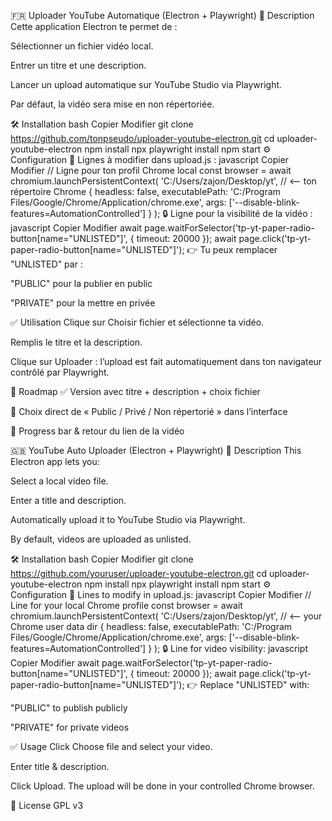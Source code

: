 🇫🇷 Uploader YouTube Automatique (Electron + Playwright)
🎯 Description
Cette application Electron te permet de :

Sélectionner un fichier vidéo local.

Entrer un titre et une description.

Lancer un upload automatique sur YouTube Studio via Playwright.

Par défaut, la vidéo sera mise en non répertoriée.

🛠 Installation
bash
Copier
Modifier
git clone https://github.com/tonpseudo/uploader-youtube-electron.git
cd uploader-youtube-electron
npm install
npx playwright install
npm start
⚙️ Configuration
📂 Lignes à modifier dans upload.js :
javascript
Copier
Modifier
// Ligne pour ton profil Chrome local
const browser = await chromium.launchPersistentContext(
  'C:/Users/zajon/Desktop/yt',  // <-- ton répertoire Chrome
  {
    headless: false,
    executablePath: 'C:/Program Files/Google/Chrome/Application/chrome.exe',
    args: ['--disable-blink-features=AutomationControlled']
  }
);
🔒 Ligne pour la visibilité de la vidéo :
javascript
Copier
Modifier
await page.waitForSelector('tp-yt-paper-radio-button[name="UNLISTED"]', { timeout: 20000 });
await page.click('tp-yt-paper-radio-button[name="UNLISTED"]');
👉 Tu peux remplacer "UNLISTED" par :

"PUBLIC" pour la publier en public

"PRIVATE" pour la mettre en privée

✅ Utilisation
Clique sur Choisir fichier et sélectionne ta vidéo.

Remplis le titre et la description.

Clique sur Uploader : l’upload est fait automatiquement dans ton navigateur contrôlé par Playwright.

🚀 Roadmap
✅ Version avec titre + description + choix fichier

🚀 Choix direct de « Public / Privé / Non répertorié » dans l’interface

🚀 Progress bar & retour du lien de la vidéo

🇬🇧 YouTube Auto Uploader (Electron + Playwright)
🎯 Description
This Electron app lets you:

Select a local video file.

Enter a title and description.

Automatically upload it to YouTube Studio via Playwright.

By default, videos are uploaded as unlisted.

🛠 Installation
bash
Copier
Modifier
git clone https://github.com/youruser/uploader-youtube-electron.git
cd uploader-youtube-electron
npm install
npx playwright install
npm start
⚙️ Configuration
📂 Lines to modify in upload.js:
javascript
Copier
Modifier
// Line for your local Chrome profile
const browser = await chromium.launchPersistentContext(
  'C:/Users/zajon/Desktop/yt',  // <-- your Chrome user data dir
  {
    headless: false,
    executablePath: 'C:/Program Files/Google/Chrome/Application/chrome.exe',
    args: ['--disable-blink-features=AutomationControlled']
  }
);
🔒 Line for video visibility:
javascript
Copier
Modifier
await page.waitForSelector('tp-yt-paper-radio-button[name="UNLISTED"]', { timeout: 20000 });
await page.click('tp-yt-paper-radio-button[name="UNLISTED"]');
👉 Replace "UNLISTED" with:

"PUBLIC" to publish publicly

"PRIVATE" for private videos

✅ Usage
Click Choose file and select your video.

Enter title & description.

Click Upload. The upload will be done in your controlled Chrome browser.

📝 License
GPL v3
